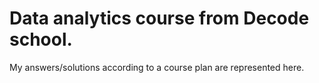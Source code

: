 # Data analytics course from Decode school.

My answers/solutions according to a course plan are represented here.

